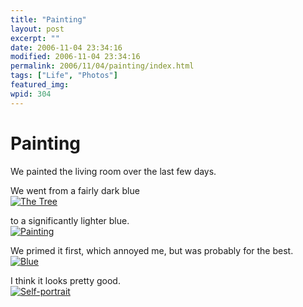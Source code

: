 ```yaml
---
title: "Painting"
layout: post
excerpt: ""
date: 2006-11-04 23:34:16
modified: 2006-11-04 23:34:16
permalink: 2006/11/04/painting/index.html
tags: ["Life", "Photos"]
featured_img: 
wpid: 304
---
```


# Painting

We painted the living room over the last few days.

We went from a fairly dark blue  
[![The Tree](http://static.flickr.com/39/76420048_996cb3abdb_m.jpg)](http://www.flickr.com/photos/pj/76420048/ "Photo Sharing")

to a significantly lighter blue.  
[![Painting](http://static.flickr.com/112/288191491_6ed42fc52a_m.jpg)](http://www.flickr.com/photos/pj/288191491)

We primed it first, which annoyed me, but was probably for the best.  
[![Blue](http://static.flickr.com/105/288191475_4c4ef3f221_m.jpg)](http://www.flickr.com/photos/pj/288191475)

I think it looks pretty good.  
[![Self-portrait](http://static.flickr.com/121/288608602_4da423aa94_m.jpg)](http://www.flickr.com/photos/pj/288608602)
